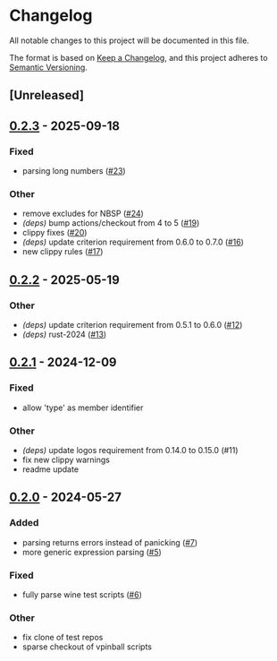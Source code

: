 # Changelog
All notable changes to this project will be documented in this file.

The format is based on [Keep a Changelog](https://keepachangelog.com/en/1.0.0/),
and this project adheres to [Semantic Versioning](https://semver.org/spec/v2.0.0.html).

## [Unreleased]

## [0.2.3](https://github.com/francisdb/vbscript.rs/compare/v0.2.2...v0.2.3) - 2025-09-18

### Fixed

- parsing long numbers ([#23](https://github.com/francisdb/vbscript.rs/pull/23))

### Other

- remove excludes for NBSP ([#24](https://github.com/francisdb/vbscript.rs/pull/24))
- *(deps)* bump actions/checkout from 4 to 5 ([#19](https://github.com/francisdb/vbscript.rs/pull/19))
- clippy fixes ([#20](https://github.com/francisdb/vbscript.rs/pull/20))
- *(deps)* update criterion requirement from 0.6.0 to 0.7.0 ([#16](https://github.com/francisdb/vbscript.rs/pull/16))
- new clippy rules ([#17](https://github.com/francisdb/vbscript.rs/pull/17))

## [0.2.2](https://github.com/francisdb/vbscript.rs/compare/v0.2.1...v0.2.2) - 2025-05-19

### Other

- *(deps)* update criterion requirement from 0.5.1 to 0.6.0 ([#12](https://github.com/francisdb/vbscript.rs/pull/12))
- *(deps)* rust-2024 ([#13](https://github.com/francisdb/vbscript.rs/pull/13))

## [0.2.1](https://github.com/francisdb/vbscript.rs/compare/v0.2.0...v0.2.1) - 2024-12-09

### Fixed

- allow 'type' as member identifier

### Other

- *(deps)* update logos requirement from 0.14.0 to 0.15.0 (#11)
- fix new clippy warnings
- readme update

## [0.2.0](https://github.com/francisdb/vbscript.rs/compare/v0.1.0...v0.2.0) - 2024-05-27

### Added
- parsing returns errors instead of panicking ([#7](https://github.com/francisdb/vbscript.rs/pull/7))
- more generic expression parsing ([#5](https://github.com/francisdb/vbscript.rs/pull/5))

### Fixed
- fully parse wine test scripts ([#6](https://github.com/francisdb/vbscript.rs/pull/6))

### Other
- fix clone of test repos
- sparse checkout of vpinball scripts
